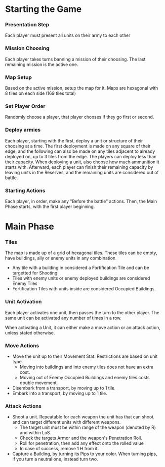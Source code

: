 # Starting the Game

### Presentation Step
Each player must present all units on their army to each other

### Mission Choosing
Each player takes turns banning a mission of their choosing.
The last remaining mission is the active one.

### Map Setup
Based on the active mission, setup the map for it.
Maps are hexagonal with 8 tiles on each side (169 tiles total)

### Set Player Order
Randomly choose a player, that player chooses if they go first or second.

### Deploy armies
Each player, starting with the first, deploy a unit or structure of their choosing at a time.
The first deployment is made on any square of their edge, and the following can also be made on any tiles adjacent to already deployed on, up to 3 tiles from the edge. The players can deploy less than their capacity.
When deploying a unit, also choose how much ammunition it starts with.
Afterward, each player can finish their remaining capacity by leaving units in the Reserves, and the remaining units are considered out of battle.

### Starting Actions
Each player, in order, make any "Before the battle" actions.
Then, the Main Phase starts, with the first player beginning.

# Main Phase


### Tiles
The map is made up of a grid of hexagonal tiles. These tiles can be empty, have buildings, ally or enemy units in any combination.
- Any tile with a building in considered a Fortification Tile and can be targetted for Shooting
- Tiles with enemy units or enemy deployed buildings are considered Enemy Tiles
- Fortification Tiles with units inside are considered Occupied Buildings.

### Unit Activation
Each player activates one unit, then passes the turn to the other player.
The same unit can be activated any number of times in a row.

When activating a Unit, it can either make a move action or an attack action, unless stated otherwise.

### Move Actions
- Move the unit up to their Movement Stat. Restrictions are based on unit type.
	- Moving into buildings and into enemy tiles does not have an extra cost.
	- Moving out of Enemy Occupied Buildings and enemy tiles costs double movement.
- Disembark from a transport, by moving up to 1 tile.
- Embark into a transport, by moving up to 1 tile.


### Attack Actions
- Shoot a unit. Repeatable for each weapon the unit has that can shoot, and can target different units with different weapons.
	- The target unit must be within range of the weapon (denoted by R) and within LoS.
	- Check the targets Armor and the weapon's Penetration Roll.
	- Roll for penetration, then add any effect onto the rolled value
	- In case of success, remove 1 H from it.
- Capture a Building, by turning its Pips to your color. When turning pips, if you turn a neutral one, instead turn two.






